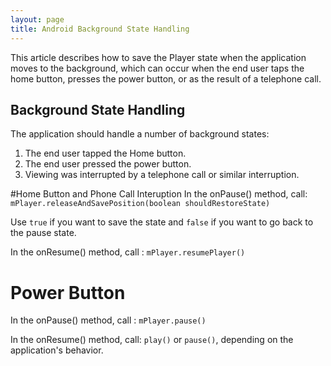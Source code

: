 ```yaml
---
layout: page
title: Android Background State Handling
---
```


This article describes how to save the Player state when the application moves to the background, which can occur when the end user taps the home button, presses the power button, or as the result of a telephone call.

## Background State Handling
The application should handle a number of background states:

1. The end user tapped the Home button.
2. The end user pressed the power button.
3. Viewing was interrupted by a telephone call or similar interruption.

#Home Button and Phone Call Interuption
In the onPause() method, call: `mPlayer.releaseAndSavePosition(boolean shouldRestoreState)`

Use `true` if you want to save the state and  `false` if you want to go back to the pause state.

In the onResume() method, call : `mPlayer.resumePlayer()`


# Power Button
In the onPause() method, call : `mPlayer.pause()`

In the onResume() method, call: `play()` or `pause()`, depending on the application's behavior.
